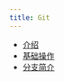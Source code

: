 ```yaml
---
title: Git
---
```


- [介绍](/ccz-blog/blog/tools/git/intro)
- [基础操作](/ccz-blog/blog/tools/git/base)
- [分支简介](/ccz-blog/blog/tools/git/branch)